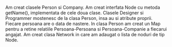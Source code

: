 Am creat clasele Person si Company. Am creat interfata Node cu metoda getName(), implementata de cele doua clase.
Clasele Designer si Programmer mostenesc de la clasa Person, insa au si atribute proprii. Fiecare persoana are o data de nastere.
In clasa Person am creat un Map pentru a retine relatiile Persoana-Persoana si Persoana-Companie a fiecarui angajat.
Am creat clasa Network in care am adaugat o lista de noduri de tip Node.
